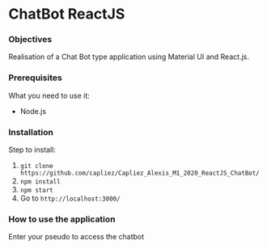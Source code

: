 # ChatBot ReactJS

### Objectives

Realisation of a Chat Bot type application using Material UI and React.js.

### Prerequisites

What you need to use it:
  * Node.js

### Installation

Step to install:
  1. ``` git clone https://github.com/capliez/Capliez_Alexis_M1_2020_ReactJS_ChatBot/ ```
  2. ``` npm install ```
  3. ``` npm start ```
  4. Go to ``` http://localhost:3000/ ```

### How to use the application

Enter your pseudo to access the chatbot
